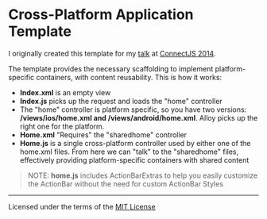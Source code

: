 # Cross-Platform Application Template

I originally created this template for my [talk](https://speakerdeck.com/ricardoalcocer/advanced-cross-platform-development) at [ConnectJS 2014](http://www.connect-js.com/).

The template provides the necessary scaffolding to implement platform-specific containers, with content reusability.  This is how it works:

* **Index.xml** is an empty view
* **Index.js** picks up the request and loads the "home" controller
* The "home" controller is platform specific, so you have two versions: **/views/ios/home.xml and /views/android/home.xml**. Alloy picks up the right one for the platform.
* **Home.xml** "Requires" the "sharedhome" controller
* **Home.js** is a single cross-platform controller used by either one of the home.xml files.  From here we can "talk" to the "sharedhome" files, effectively providing platform-specific containers with shared content

> NOTE: **home.js** includes ActionBarExtras to help you easily customize the ActionBar without the need for custom ActionBar Styles

---

Licensed under the terms of the [MIT License](http://alco.mit-license.org)